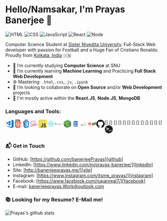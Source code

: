 # Hello/Namsakar, I'm Prayas Banerjee 👋

![HTML](https://img.shields.io/badge/HTML-Expert-orange)
![CSS](https://img.shields.io/badge/CSS-Expert-blue)
![JavaScript](https://img.shields.io/badge/JavaScript-Expert-yellow)
![React](https://img.shields.io/badge/React-Intermediate-lightgrey)
![Node](https://img.shields.io/badge/Node-Expert-red)

Computer Science Student at [Sister Nivedita University](https://snuniv.ac.in/). Full-Stack Web developer with passion for Football and a Huge Fan of Cristiano Ronaldo. Proudly from [Kolkata, India](https://goo.gl/maps/NVbn5HYBmpu4deXC6) 🇮🇳

- 🔭 I’m currently studying **Computer Science** at SNU
- 🌱 I’m currently learning **Machine Learning** and Practicing **Full Stack Web Development**
- ⚙️ Mastering: `.html`,`.css`,`.js`, `.ipynb`
- 👯 I’m looking to collaborate on **Open Source** and/or **Web Development** projects
- 💬 I'm mostly active within the **React.JS**, **Node.JS**, **MongoDB**

### Languages and Tools:

[<img align="left" alt="Visual Studio Code" width="26px" src="https://raw.githubusercontent.com/github/explore/80688e429a7d4ef2fca1e82350fe8e3517d3494d/topics/visual-studio-code/visual-studio-code.png" />]
[<img align="left" alt="HTML5" width="26px" src="https://raw.githubusercontent.com/github/explore/80688e429a7d4ef2fca1e82350fe8e3517d3494d/topics/html/html.png" />]
[<img align="left" alt="CSS3" width="26px" src="https://raw.githubusercontent.com/github/explore/80688e429a7d4ef2fca1e82350fe8e3517d3494d/topics/css/css.png" />]
[<img align="left" alt="Sass" width="26px" src="https://raw.githubusercontent.com/github/explore/80688e429a7d4ef2fca1e82350fe8e3517d3494d/topics/sass/sass.png" />]
[<img align="left" alt="JavaScript" width="26px" src="https://raw.githubusercontent.com/github/explore/80688e429a7d4ef2fca1e82350fe8e3517d3494d/topics/javascript/javascript.png" />]
[<img align="left" alt="React" width="26px" src="https://raw.githubusercontent.com/github/explore/80688e429a7d4ef2fca1e82350fe8e3517d3494d/topics/react/react.png" />]
[<img align="left" alt="MongoDB" width="26px" src="https://raw.githubusercontent.com/github/explore/80688e429a7d4ef2fca1e82350fe8e3517d3494d/topics/mongodb/mongodb.png" />]
[<img align="left" alt="Node.js" width="26px" src="https://raw.githubusercontent.com/github/explore/80688e429a7d4ef2fca1e82350fe8e3517d3494d/topics/nodejs/nodejs.png" />]
[<img align="left" alt="SQL" width="26px" src="https://raw.githubusercontent.com/github/explore/80688e429a7d4ef2fca1e82350fe8e3517d3494d/topics/sql/sql.png" />]
[<img align="left" alt="MySQL" width="26px" src="https://raw.githubusercontent.com/github/explore/80688e429a7d4ef2fca1e82350fe8e3517d3494d/topics/mysql/mysql.png" />]
[<img align="left" alt="Git" width="26px" src="https://raw.githubusercontent.com/github/explore/80688e429a7d4ef2fca1e82350fe8e3517d3494d/topics/git/git.png" />]
[<img align="left" alt="GitHub" width="26px" src="https://raw.githubusercontent.com/github/explore/78df643247d429f6cc873026c0622819ad797942/topics/github/github.png" />]
[<img align="left" alt="Terminal" width="26px" src="https://raw.githubusercontent.com/github/explore/80688e429a7d4ef2fca1e82350fe8e3517d3494d/topics/terminal/terminal.png" />]

<br />

### 📬 Get in Touch

- GitHub: [https://github.com/banerjeePrayas][github]
- LinkedIn: [https://www.linkedin.com/in/prayas-banerjee/][linkedIn]
- Site: [http://banerjeeprayas.me/][site]
- Instagram: [https://www.instagram.com/itsme_prayas/][instagram]
- Facebook: [https://www.facebook.com/rupanreal7/][facebook]
- E-mail: banerjeeprayas.Work@outlook.com

### 📚 Looking for my Resume? E-Mail me!

![Prayas's github stats](https://github-readme-stats.vercel.app/api?username=banerjeePrayas&show_icons=true&hide_border=true)

[github]: https://github.com/banerjeePrayas
[site]: http://banerjeeprayas.me/
[linkedIn]: https://www.linkedin.com/in/prayas-banerjee/
[instagram]: https://www.instagram.com/itsme_prayas/
[facebook]: https://www.facebook.com/rupanreal7/

